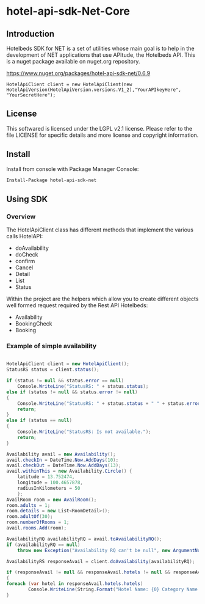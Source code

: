 # hotel-api-sdk-Net-Core

## Introduction 
Hotelbeds SDK for NET is a set of utilities whose main goal is to help in the development of NET applications that use APItude, the Hotelbeds API.
This is a nuget package available on nuget.org repository. 

https://www.nuget.org/packages/hotel-api-sdk-net/0.6.9

`HotelApiClient client = new HotelApiClient(new HotelApiVersion(HotelApiVersion.versions.V1_2),"YourAPIkeyHere", "YourSecretHere");`

## License
This softwared is licensed under the LGPL v2.1 license. Please refer to the file LICENSE for specific details and more license and copyright information.

## Install
Install from console with Package Manager Console:

```bash
Install-Package hotel-api-sdk-net
```

## Using SDK

### Overview

The HotelApiClient class has different methods that implement the various calls HotelAPI:

* doAvailability
* doCheck
* confirm
* Cancel
* Detail
* List
* Status

Within the project are the helpers which allow you to create different objects well formed request required by the Rest API Hotelbeds:

* Availability
* BookingCheck
* Booking


### Example of simple availability

```c#

HotelApiClient client = new HotelApiClient();
StatusRS status = client.status();

if (status != null && status.error == null)
	Console.WriteLine("StatusRS: " + status.status);
else if (status != null && status.error != null)
{
	Console.WriteLine("StatusRS: " + status.status + " " + status.error.code + ": " + status.error.message);
	return;
}
else if (status == null)
{
	Console.WriteLine("StatusRS: Is not available.");
	return;
}

Availability avail = new Availability();
avail.checkIn = DateTime.Now.AddDays(10);
avail.checkOut = DateTime.Now.AddDays(13);
avail.withinThis = new Availability.Circle() {
	latitude = 13.752474,
	longitude = 100.4657878,
	radiusInKilometers = 50
	};
AvailRoom room = new AvailRoom();
room.adults = 1;
room.details = new List<RoomDetail>();
room.adultOf(30);
room.numberOfRooms = 1;
avail.rooms.Add(room);

AvailabilityRQ availabilityRQ = avail.toAvailabilityRQ();
if (availabilityRQ == null)
    throw new Exception("Availability RQ can't be null", new ArgumentNullException());

AvailabilityRS responseAvail = client.doAvailability(availabilityRQ);

if (responseAvail != null && responseAvail.hotels != null && responseAvail.hotels.hotels != null && responseAvail.hotels.hotels.Count > 0)
{
foreach (var hotel in responseAvail.hotels.hotels)
        Console.WriteLine(String.Format("Hotel Name: {0} Category Name: {1} Destination: {2} Rooms: {3}", hotel.name, hotel.categoryName, hotel.destinationName, hotel.rooms.Count));
}

```
